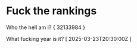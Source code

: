# Fuck the rankings

Who the hell am I?
{ 32133984 }

What fucking year is it?
[ 2025-03-23T20:30:00Z ]
